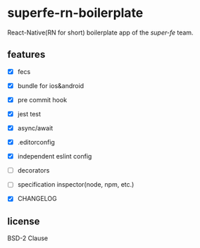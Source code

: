 # superfe-rn-boilerplate

React-Native(RN for short) boilerplate app of the *super-fe* team.

## features

 - [x] fecs
 - [x] bundle for ios&android
 - [x] pre commit hook
 - [x] jest test
 - [x] async/await
 - [x] .editorconfig
 - [x] independent eslint config
 - [ ] decorators
 - [ ] specification inspector(node, npm, etc.)
 - [x] CHANGELOG


## license

BSD-2 Clause
